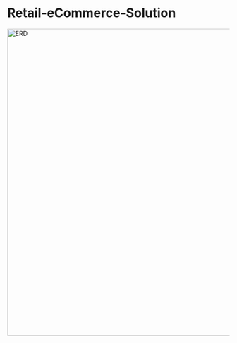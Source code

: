 # Retail-eCommerce-Solution

<img width="696" alt="ERD" src="https://github.com/ashish270299/Retail-eCommerce-Solution/assets/36132621/cbdcd55e-6706-4179-9ef4-edb2fad901b5">

